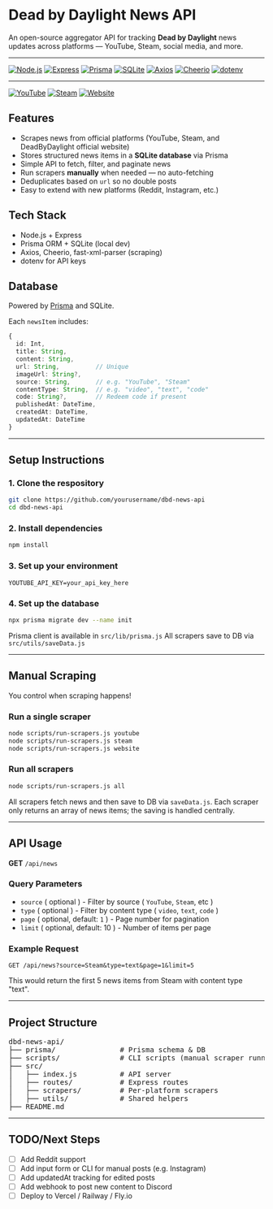 # Dead by Daylight News API

An open-source aggregator API for tracking **Dead by Daylight** news updates across platforms — YouTube, Steam, social media, and more.

---

[![Node.js](https://img.shields.io/badge/node.js-18+-green?logo=node.js&logoColor=white)](https://nodejs.org/) 
[![Express](https://img.shields.io/badge/express-4.x-black?logo=express&logoColor=white)](https://expressjs.com/) 
[![Prisma](https://img.shields.io/badge/prisma-4.x-2D3748?logo=prisma&logoColor=white)](https://www.prisma.io/) 
[![SQLite](https://img.shields.io/badge/sqlite-3.41-blue?logo=sqlite&logoColor=white)](https://www.sqlite.org/index.html) 
[![Axios](https://img.shields.io/badge/axios-1.6.2-5A29E4?logo=axios&logoColor=white)](https://axios-http.com/) 
[![Cheerio](https://img.shields.io/badge/cheerio-1.0.0-orange?logo=cheerio&logoColor=white)](https://cheerio.js.org/) 
[![dotenv](https://img.shields.io/badge/dotenv-latest-black?logo=dotenv&logoColor=white)](https://www.npmjs.com/package/dotenv)

---

[![YouTube](https://img.shields.io/badge/YouTube-news-red?logo=youtube&logoColor=white)](https://www.youtube.com/channel/UCaSgsFdGbwjfdawl3rOXiwQ) 
[![Steam](https://img.shields.io/badge/Steam-news-000000?logo=steam&logoColor=white)](https://store.steampowered.com/app/381210) 
[![Website](https://img.shields.io/badge/Dead_by_Daylight-website-FF4500?logo=ghost&logoColor=white)](https://deadbydaylight.com/news)



## Features

- Scrapes news from official platforms (YouTube, Steam, and DeadByDaylight official website)
- Stores structured news items in a **SQLite database** via Prisma
- Simple API to fetch, filter, and paginate news
- Run scrapers **manually** when needed — no auto-fetching
- Deduplicates based on `url` so no double posts
- Easy to extend with new platforms (Reddit, Instagram, etc.)

## Tech Stack

- Node.js + Express
- Prisma ORM + SQLite (local dev)
- Axios, Cheerio, fast-xml-parser (scraping)
- dotenv for API keys

## Database

Powered by [Prisma](https://www.prisma.io/) and SQLite.

Each `newsItem` includes:

```ts
{
  id: Int,
  title: String,
  content: String,
  url: String,          // Unique
  imageUrl: String?,
  source: String,       // e.g. "YouTube", "Steam"
  contentType: String,  // e.g. "video", "text", "code"
  code: String?,        // Redeem code if present
  publishedAt: DateTime,
  createdAt: DateTime,
  updatedAt: DateTime
}
```

---

## Setup Instructions

### 1. Clone the respository

```bash
git clone https://github.com/yourusername/dbd-news-api
cd dbd-news-api
```

### 2. Install dependencies

```bash
npm install
```

### 3. Set up your environment

```env
YOUTUBE_API_KEY=your_api_key_here
```

### 4. Set up the database

```bash
npx prisma migrate dev --name init
```
Prisma client is available in `src/lib/prisma.js`
All scrapers save to DB via `src/utils/saveData.js`

---

## Manual Scraping

You control when scraping happens!

### Run a single scraper

```bash
node scripts/run-scrapers.js youtube
node scripts/run-scrapers.js steam
node scripts/run-scrapers.js website
```

### Run all scrapers

```bash
node scripts/run-scrapers.js all
```
All scrapers fetch news and then save to DB via `saveData.js`. Each scraper only returns an array of news items; the saving is handled centrally.

---

## API Usage

<b>GET</b> `/api/news`

### Query Parameters
- `source` ( optional ) - Filter by source ( `YouTube`, `Steam`, etc )
- `type` ( optional ) - Filter by content type ( `video`, `text`, `code` )
- `page` ( optional, default: `1` ) - Page number for pagination
- `limit` ( optional, default: 10 ) - Number of items per page

### Example Request

```http
GET /api/news?source=Steam&type=text&page=1&limit=5
```

This would return the first 5 news items from Steam with content type "text".

---

## Project Structure

<pre>
dbd-news-api/
├── prisma/               # Prisma schema & DB
├── scripts/              # CLI scripts (manual scraper runner)
├── src/
│   ├── index.js          # API server
│   ├── routes/           # Express routes
│   ├── scrapers/         # Per-platform scrapers
│   ├── utils/            # Shared helpers
├── README.md
</pre>

---

## TODO/Next Steps
- [ ] Add Reddit support
- [ ] Add input form or CLI for manual posts (e.g. Instagram)
- [ ] Add updatedAt tracking for edited posts
- [ ] Add webhook to post new content to Discord
- [ ] Deploy to Vercel / Railway / Fly.io
